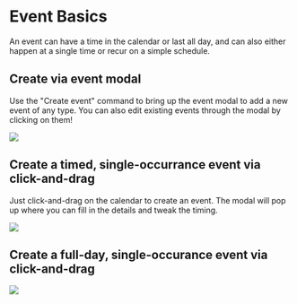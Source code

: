 # Event Basics

An event can have a time in the calendar or last all day, and can also either happen at a single time or recur on a simple schedule.

## Create via event modal

Use the "Create event" command to bring up the event modal to add a new event of any type. You can also edit existing events through the modal by clicking on them!

![](../assets/create-event-modal.gif)

## Create a timed, single-occurrance event via click-and-drag

Just click-and-drag on the calendar to create an event. The modal will pop up where you can fill in the details and tweak the timing.

![](../assets/create-event.gif)

## Create a full-day, single-occurance event via click-and-drag

![](../assets/create-event-fullday.gif)
